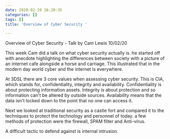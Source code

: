```yaml
---
date: 2020-02-10 16:20:35
categories: []
tags: []
title: 'Overview of Cyber Security '

---
```

Overview of Cyber Security - Talk by Cam Lewis         10/02/20

This week Cam did a talk on what cyber security actually is. he started off with anecdote highlighting the differences between society with a picture of an internet cafe alongside a horse and carriage. This illustrated that in the modern day world cyber and the internet is everywhere. 

At 3DSL there are 3 core values when assessing cyber security. This is CIA, which stands for, confidentiality, integrity and availability. Confidentiality is about protecting information assets. Integrity is about protection and so information can't be altered by outside sources. Availability means that the data isn't locked down to the point that no one can access it. 

Next we looked at traditional security as a castle fort and compared it to the techniques to protect the technology and personnel of today. a few methods of protection were the firewall, SPAM filter and Anti-virus. 

A difficult tactic to defend against is internal intrusion.  